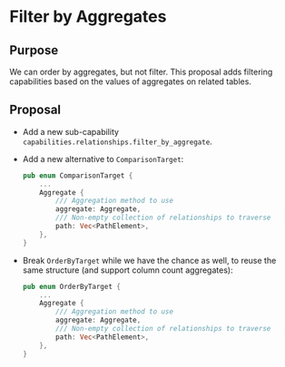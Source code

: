 # Filter by Aggregates

## Purpose

We can order by aggregates, but not filter. This proposal adds filtering capabilities based on the values of aggregates on related tables.

## Proposal

- Add a new sub-capability `capabilities.relationships.filter_by_aggregate`.
- Add a new alternative to `ComparisonTarget`:

  ```rust
  pub enum ComparisonTarget {
      ...
      Aggregate {
          /// Aggregation method to use
          aggregate: Aggregate,
          /// Non-empty collection of relationships to traverse
          path: Vec<PathElement>,
      },
  }
  ```
- Break `OrderByTarget` while we have the chance as well, to reuse the same structure (and support column count aggregates):
  ```rust
  pub enum OrderByTarget {
      ...
      Aggregate {
          /// Aggregation method to use
          aggregate: Aggregate,
          /// Non-empty collection of relationships to traverse
          path: Vec<PathElement>,
      },
  }
  ```
